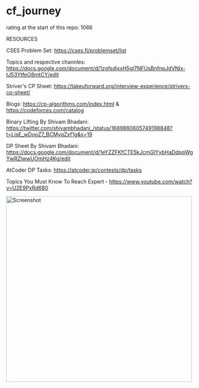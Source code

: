 # cf_journey

rating at the start of this repo: 1066

RESOURCES

CSES Problem Set: https://cses.fi/problemset/list

Topics and respective channles: https://docs.google.com/document/d/1zgfsdjxxH5gl7NFUsBnfnpJdVNIx-tJ53YtfeO8mtCY/edit

Striver's CP Sheet: https://takeuforward.org/interview-experience/strivers-cp-sheet/

Blogs: https://cp-algorithms.com/index.html & https://codeforces.com/catalog

Binary Lifting By Shivam Bhadani: https://twitter.com/shivambhadani_/status/1689860605749198848?t=LjsE_wDooZ7_BCMyqZxf1g&s=19

DP Sheet By Shivam Bhadani: https://docs.google.com/document/d/1eYZZFKfCTE5kJcmGIYybHaDdpqWgYwRZlwwUOmHz4Kg/edit

AtCoder DP Tasks: https://atcoder.jp/contests/dp/tasks

Topics You Must Know To Reach Expert - https://www.youtube.com/watch?v=U2E9PxRd680

<img width="500" alt="Screenshot" src="https://github.com/pratikflies/cf_journey/assets/76919061/f95417fd-ce7b-4e87-8af4-1066f257144b">


